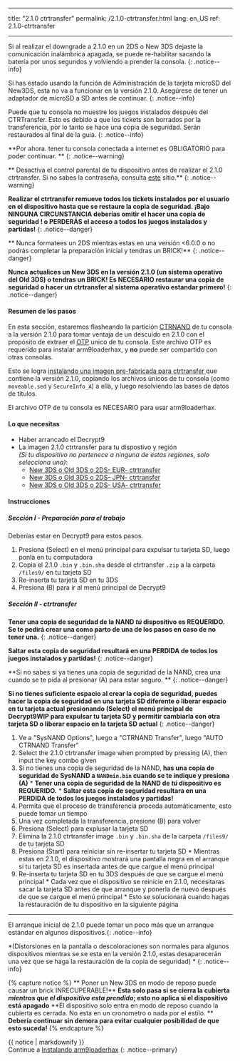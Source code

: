 * * *

title: "2.1.0 ctrtransfer" permalink: /2.1.0-ctrtransfer.html lang: en_US ref: 2.1.0-ctrtransfer

* * *

Si al realizar el downgrade a 2.1.0 en un 2DS o New 3DS dejaste la comunicación inalámbrica apagada, se puede re-habilitar sacando la batería por unos segundos y volviendo a prender la consola. {: .notice--info}

Si has estado usando la función de Administración de la tarjeta microSD del New3DS, esta no va a funcionar en la versión 2.1.0. Asegúrese de tener un adaptador de microSD a SD antes de continuar. {: .notice--info}

Puede que tu consola no muestre los juegos instalados después del CTRTransfer. Esto es debido a que los tickets son borrados por la transferencia, por lo tanto se hace una copia de seguridad. Serán restaurados al final de la guia. {: .notice--info}

**Por ahora. tener tu consola conectada a internet es OBLIGATORIO para poder continuar. ** {: .notice--warning}

** Desactiva el control parental de tu dispositivo antes de realizar el 2.1.0 ctrtransfer. Si no sabes la contraseña, consulta [este](https://mkey.salthax.org/) sitio.** {: .notice--warning}

**Realizar el ctrtransfer remueve todos los tickets instalados por el usuario en el dispositivo hasta que se restaure la copia de seguridad. ¡Bajo NINGUNA CIRCUNSTANCIA deberías omitir el hacer una copia de seguridad ! o PERDERÁS el acceso a todos los juegos instalados y partidas!** {: .notice--danger}

** Nunca formatees un 2DS mientras estas en una versión <6.0.0 o no podrás completar la preparación inicial y tendras un BRICK!** {: .notice--danger}

**Nunca actualices un New 3DS en la versión 2.1.0 (un sistema operativo del Old 3DS) o tendras un BRICK! Es NECESARIO restaurar una copia de seguridad o hacer un ctrtransfer al sistema operativo estandar primero!** {: .notice--danger}

#### Resumen de los pasos

En esta sección, estaremos flasheando la partición [CTRNAND](https://www.3dbrew.org/wiki/Flash_Filesystem#CTR_partition) de tu consola a la versión 2.1.0 para tomar ventaja de un descuido en 2.1.0 con el propósito de extraer el [OTP](otp-info) unico de tu consola. Este archivo OTP es requerido para instalar arm9loaderhax, y **no** puede ser compartido con otras consolas.

Esto se logra [instalando una imagen pre-fabricada para ctrtransfer ](https://www.reddit.com/r/3dshacks/comments/4zhe4a/) que contiene la versión 2.1.0, copiando los archivos únicos de tu consola (como `moveable.sed` y `SecureInfo_A`) a ella, y luego resolviendo las bases de datos de títulos.

El archivo OTP de tu consola es NECESARIO para usar arm9loaderhax.

#### Lo que necesitas

* Haber arrancado el Decrypt9
* La imagen 2.1.0 ctrtransfer para tu dispostivo y región  
    *(Si tu dispositivo no pertenece a ninguna de estas regiones, solo selecciona una)*: 
    * [New 3DS o Old 3DS o 2DS- EUR- ctrtransfer](magnet:?xt=urn:btih:89acc9c1b488b8b38251de0ddf07975d6bd354a1&dn=2.1.0-4E%5Fctrtransfer%5Fo3ds.zip&tr=udp%3A%2F%2Ftracker.coppersurfer.tk%3A6969%2Fannounce&tr=udp%3A%2F%2Ftracker.opentrackr.org%3A1337%2Fannounce&tr=http%3A%2F%2Ftracker.opentrackr.org%3A1337%2Fannounce&tr=udp%3A%2F%2Fzer0day.ch%3A1337%2Fannounce&tr=udp%3A%2F%2Ftracker.leechers-paradise.org%3A6969%2Fannounce&tr=http%3A%2F%2Fexplodie.org%3A6969%2Fannounce&tr=udp%3A%2F%2Fexplodie.org%3A6969%2Fannounce&tr=udp%3A%2F%2F9.rarbg.com%3A2710%2Fannounce&tr=udp%3A%2F%2Fp4p.arenabg.com%3A1337%2Fannounce&tr=http%3A%2F%2Fp4p.arenabg.com%3A1337%2Fannounce&tr=udp%3A%2F%2Ftracker.aletorrenty.pl%3A2710%2Fannounce&tr=http%3A%2F%2Ftracker.aletorrenty.pl%3A2710%2Fannounce&tr=http%3A%2F%2Ftracker1.wasabii.com.tw%3A6969%2Fannounce&tr=http%3A%2F%2Ftracker.baravik.org%3A6970%2Fannounce&tr=http%3A%2F%2Ftracker.tfile.me%2Fannounce&tr=udp%3A%2F%2Ftorrent.gresille.org%3A80%2Fannounce&tr=http%3A%2F%2Ftorrent.gresille.org%2Fannounce&tr=udp%3A%2F%2Ftracker.yoshi210.com%3A6969%2Fannounce&tr=udp%3A%2F%2Ftracker.tiny-vps.com%3A6969%2Fannounce&tr=udp%3A%2F%2Ftracker.filetracker.pl%3A8089%2Fannounce) 
    * [New 3DS o Old 3DS o 2DS- JPN- ctrtransfer](magnet:?xt=urn:btih:3dbb9c9c85a33c6242f424dcbaebcacdd8a5912b&dn=2.1.0-4J%5Fctrtransfer%5Fo3ds.zip&tr=udp%3A%2F%2Ftracker.coppersurfer.tk%3A6969%2Fannounce&tr=udp%3A%2F%2Ftracker.opentrackr.org%3A1337%2Fannounce&tr=http%3A%2F%2Ftracker.opentrackr.org%3A1337%2Fannounce&tr=udp%3A%2F%2Fzer0day.ch%3A1337%2Fannounce&tr=udp%3A%2F%2Ftracker.leechers-paradise.org%3A6969%2Fannounce&tr=http%3A%2F%2Fexplodie.org%3A6969%2Fannounce&tr=udp%3A%2F%2Fexplodie.org%3A6969%2Fannounce&tr=udp%3A%2F%2F9.rarbg.com%3A2710%2Fannounce&tr=udp%3A%2F%2Fp4p.arenabg.com%3A1337%2Fannounce&tr=http%3A%2F%2Fp4p.arenabg.com%3A1337%2Fannounce&tr=udp%3A%2F%2Ftracker.aletorrenty.pl%3A2710%2Fannounce&tr=http%3A%2F%2Ftracker.aletorrenty.pl%3A2710%2Fannounce&tr=http%3A%2F%2Ftracker1.wasabii.com.tw%3A6969%2Fannounce&tr=http%3A%2F%2Ftracker.baravik.org%3A6970%2Fannounce&tr=http%3A%2F%2Ftracker.tfile.me%2Fannounce&tr=udp%3A%2F%2Ftorrent.gresille.org%3A80%2Fannounce&tr=http%3A%2F%2Ftorrent.gresille.org%2Fannounce&tr=udp%3A%2F%2Ftracker.yoshi210.com%3A6969%2Fannounce&tr=udp%3A%2F%2Ftracker.tiny-vps.com%3A6969%2Fannounce&tr=udp%3A%2F%2Ftracker.filetracker.pl%3A8089%2Fannounce) 
    * [New 3DS o Old 3DS o 2DS- USA- ctrtransfer](magnet:?xt=urn:btih:1609ce9ee7b0ed9b6dea0b3e7cca4fc52dad6ff4&dn=2.1.0-4U%5Fctrtransfer%5Fo3ds.zip&tr=udp%3A%2F%2Ftracker.coppersurfer.tk%3A6969%2Fannounce&tr=udp%3A%2F%2Ftracker.opentrackr.org%3A1337%2Fannounce&tr=http%3A%2F%2Ftracker.opentrackr.org%3A1337%2Fannounce&tr=udp%3A%2F%2Fzer0day.ch%3A1337%2Fannounce&tr=udp%3A%2F%2Ftracker.leechers-paradise.org%3A6969%2Fannounce&tr=http%3A%2F%2Fexplodie.org%3A6969%2Fannounce&tr=udp%3A%2F%2Fexplodie.org%3A6969%2Fannounce&tr=udp%3A%2F%2F9.rarbg.com%3A2710%2Fannounce&tr=udp%3A%2F%2Fp4p.arenabg.com%3A1337%2Fannounce&tr=http%3A%2F%2Fp4p.arenabg.com%3A1337%2Fannounce&tr=udp%3A%2F%2Ftracker.aletorrenty.pl%3A2710%2Fannounce&tr=http%3A%2F%2Ftracker.aletorrenty.pl%3A2710%2Fannounce&tr=http%3A%2F%2Ftracker1.wasabii.com.tw%3A6969%2Fannounce&tr=http%3A%2F%2Ftracker.baravik.org%3A6970%2Fannounce&tr=http%3A%2F%2Ftracker.tfile.me%2Fannounce&tr=udp%3A%2F%2Ftorrent.gresille.org%3A80%2Fannounce&tr=http%3A%2F%2Ftorrent.gresille.org%2Fannounce&tr=udp%3A%2F%2Ftracker.yoshi210.com%3A6969%2Fannounce&tr=udp%3A%2F%2Ftracker.tiny-vps.com%3A6969%2Fannounce&tr=udp%3A%2F%2Ftracker.filetracker.pl%3A8089%2Fannounce)

#### Instrucciones

##### Sección I - Preparación para el trabajo

Deberías estar en Decrypt9 para estos pasos.

  1. Presiona (Select) en el menú principal para expulsar tu tarjeta SD, luego ponla en tu computadora
  2. Copia el 2.1.0 `.bin` y `.bin.sha` desde el ctrtransfer `.zip` a la carpeta `/files9/` en tu tarjeta SD
  3. Re-inserta tu tarjeta SD en tu 3DS
  4. Presiona (B) para ir al menú principal de Decrypt9

##### Sección II - ctrtransfer

**Tener una copia de seguridad de la NAND *tú* dispositivo es REQUERIDO. Se te pedirá crear una como parto de una de los pasos en caso de no tener una.** {: .notice--danger}

**Saltar esta copia de seguridad resultará en una PERDIDA de todos los juegos instalados y partidas!** {: .notice--danger}

**Si no sabes si ya tienes una copia de seguridad de la NAND, crea una cuando se te pida al presionar (A) para estar seguro. ** {: .notice--danger}

**Si no tienes suficiente espacio al crear la copia de seguridad, puedes hacer la copia de seguridad en una tarjeta SD diferente o liberar espacio en tu tarjeta actual presionando (Select) el menú principal de Decrypt9WIP para expulsar tu tarjeta SD y permitir cambiarla con otra tarjeta SD o liberar espacio en la tarjeta SD actual** {: .notice--danger}

  1. Ve a "SysNAND Options", luego a "CTRNAND Transfer", luego "AUTO CTRNAND Transfer"
  2. Select the 2.1.0 ctrtransfer image when prompted by pressing (A), then input the key combo given
  3. Si no tienes una copia de seguridad de la NAND, **has una copia de seguridad de SysNAND a `NANDmin.bin` cuando se te indique y presiona (A)** 
    * **Tener una copia de seguridad de la NAND de *tú* dispositivo es REQUERIDO.**
    * **Saltar esta copia de seguridad resultara en una PERDIDA de todos los juegos instalados y partidas!**
  4. Permita que el proceso de transferencia proceda automáticamente, esto puede tomar un tiempo
  5. Una vez completada la transferencia, presione (B) para volver
  6. Presiona (Select) para explusar la tarjeta SD
  7. Elimina la 2.1.0 ctrtransfer image `.bin` y `.bin.sha` de la carpeta `/files9/` de tu tarjeta SD
  8. Presiona (Start) para reiniciar sin re-insertar tu tarjeta SD 
    * Mientras estas en 2.1.0, el dispositivo mostrará una pantalla negra en el arranque si tu tarjeta SD es insertada antes de que cargue el menú principal
  9. Re-inserta tu tarjeta SD en tu 3DS después de que se cargue el menú principal 
    * Cada vez que el dispositivo se reinicie en 2.1.0, necesitaras sacar la tarjeta SD antes de que arranque y ponerla de nuevo después de que se cargue el menú principal
    * Esto se solucionará cuando hagas la restauración de tu dispositivo en la siguiente página

* * *

El arranque inicial de 2.1.0 puede tomar un poco más que un arranque estándar en algunos dispositivos.{: .notice--info}

*(Distorsiones en la pantalla o descoloraciones son normales para algunos dispositivos mientras se se esta en la versión 2.1.0, estas desaparecerán una vez que se haga la restauración de la copia de seguridad) * {: .notice--info}

{% capture notice %} ** Poner un New 3DS en modo de reposo puede causar un brick INRECUPERABLE!** **Esta solo pasa si se cierra la cubierta *mientras que el dispositivo esta prendido*; esto no aplica si el dispositivo está apagado** **El dispositivo solo entra en modo de reposo cuando la cubierta es cerrada. No esta en un cronometro o nada por el estilo. ** **Debería continuar sin demora para evitar cualquier posibilidad de que esto suceda!** {% endcapture %}<div class="notice--danger">{{ notice | markdownify }}</div>Continue a [Instalando arm9loaderhax](installing-arm9loaderhax) {: .notice--primary}